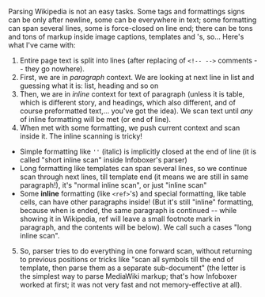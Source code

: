 Parsing Wikipedia is not an easy tasks. Some tags and formattings signs
can be only after newline, some can be everywhere in text; some formatting
can span several lines, some is force-closed on line end; there can be
tons and tons of markup inside image captions, templates and <ref>'s, so...
Here's what I've came with:

1. Entire page text is split into lines (after replacing of `<!-- -->`
  comments -- they go nowhere).
2. First, we are in *paragraph* context. We are looking at next line in
  list and guessing what it is: list, heading and so on
3. Then, we are in *inline* context for text of paragraph (unless it is
  table, which is different story, and headings, which also different,
  and of course preformatted text,... you've got the idea). We scan text
  until *any* of inline formatting will be met (or end of line).
4. When met with some formatting, we push current context and scan inside
  it. The inline scanning is tricky!
  * Simple formatting like `''` (italic) is implicitly closed at the end
    of line (it is called "short inline scan" inside Infoboxer's parser)
  * Long formatting like templates can span several lines, so we continue
    scan through next lines, till template end (it means we are still in
    same paragraph!), it's "normal inline scan", or just "inline scan"
  * Some __inline__ formatting (like `<ref>`'s) and special formatting,
    like table cells, can have other paragraphs inside! (But it's still
    "inline" formatting, because when <ref> is ended, the same paragraph
    is continued -- while showing it in Wikipedia, ref will leave a small
    footnote mark in paragraph, and the contents will be below). We call
    such a cases "long inline scan".
5. So, parser tries to do everything in one forward scan, without returning
  to previous positions or tricks like "scan all symbols till the end of
  template, then parse them as a separate sub-document" (the letter is
  the simplest way to parse MediaWiki markup; that's how Infoboxer worked
  at first; it was not very fast and not memory-effective at all).
  
